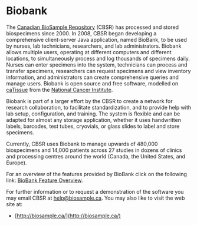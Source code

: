 # Biobank

The [Canadian BioSample Repository](http://biosample.ca) (CBSR) has processed and stored
biospecimens since 2000. In 2008, CBSR began developing a comprehensive client-server Java
application, named BioBank, to be used by nurses, lab technicians, researchers, and lab
administrators.  Biobank allows multiple users, operating at different computers and different
locations, to simultaneously process and log thousands of specimens daily. Nurses can enter
specimens into the system, technicians can process and transfer specimens, researchers can request
specimens and view inventory information, and administrators can create comprehensive queries and
manage users. Biobank is open source and free software, modelled on
[caTissue](http://cbmi.wustl.edu/html/caTissue.html) from the
[National Cancer Institute](http://www.cancer.gov/).

Biobank is part of a larger effort by the CBSR to create a network for research collaboration, to
facilitate standardization, and to provide help with lab setup, configuration, and training. The
system is flexible and can be adapted for almost any storage application, whether it uses
handwritten labels, barcodes, test tubes, cryovials, or glass slides to label and store specimens.

Currently, CBSR uses Biobank to manage upwards of 480,000 biospecimens and 14,000 patients across 27
studies in dozens of clinics and processing centres around the world (Canada, the United States, and
Europe).

For an overview of the features provided by BioBank click on the following link:
[BioBank Feature Overview](docs/feature_overview.md).

For further information or to request a demonstration of the software you may email CBSR at
<help@biosample.ca>. You may also like to visit the web site at:

* [http://biosample.ca/](http://biosample.ca/)

